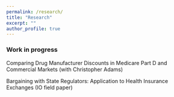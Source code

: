 ```yaml
---
permalink: /research/
title: "Research"
excerpt: ""
author_profile: true
---
```

### Work in progress
Comparing Drug Manufacturer Discounts in Medicare Part D and Commercial Markets (with Christopher Adams)

Bargaining with State Regulators: Application to Health Insurance Exchanges (IO field paper)
